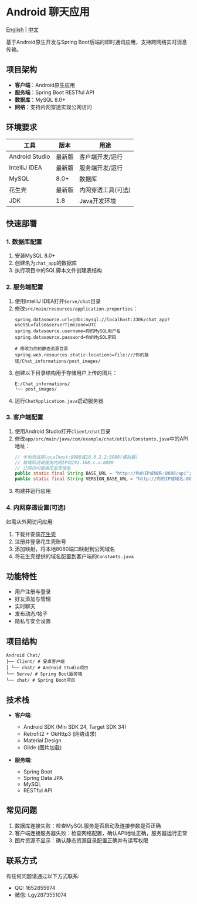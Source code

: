 # Android 聊天应用

[English](./README.md) | [中文](./README_CN.md)

基于Android原生开发与Spring Boot后端的即时通讯应用，支持跨网络实时消息传输。

## 项目架构

- **客户端**：Android原生应用
- **服务端**：Spring Boot RESTful API
- **数据库**：MySQL 8.0+
- **网络**：支持内网穿透实现公网访问

## 环境要求

| 工具 | 版本 | 用途 |
|------|------|------|
| Android Studio | 最新版 | 客户端开发/运行 |
| IntelliJ IDEA | 最新版 | 服务端开发/运行 |
| MySQL | 8.0+ | 数据库 |
| 花生壳 | 最新版 | 内网穿透工具(可选) |
| JDK | 1.8 | Java开发环境 |

## 快速部署

### 1. 数据库配置

1. 安装MySQL 8.0+
2. 创建名为`chat_app`的数据库
3. 执行项目中的SQL脚本文件创建表结构

### 2. 服务端配置

1. 使用IntelliJ IDEA打开`Serve/chat`目录
2. 修改`src/main/resources/application.properties`：
   ```properties
   spring.datasource.url=jdbc:mysql://localhost:3306/chat_app?useSSL=false&serverTimezone=UTC
   spring.datasource.username=你的MySQL用户名
   spring.datasource.password=你的MySQL密码
   
   # 修改为你的静态资源目录
   spring.web.resources.static-locations=file:///你的路径/Chat_informations/post_images/
   ```
3. 创建以下目录结构用于存储用户上传的图片：
   ```
   E:/Chat_informations/
   └── post_images/
   ```
4. 运行`ChatApplication.java`启动服务器

### 3. 客户端配置

1. 使用Android Studio打开`Client/chat`目录
2. 修改`app/src/main/java/com/example/chat/utils/Constants.java`中的API地址：
   ```java
   // 本地测试用localhost:8080或10.0.2.2:8080(模拟器)
   // 局域网测试使用内网IP如192.168.x.x:8080
   // 公网访问使用花生壳域名
   public static final String BASE_URL = "http://你的IP或域名:8080/api";
   public static final String VERSION_BASE_URL = "http://你的IP或域名:8080/";
   ```
3. 构建并运行应用

### 4. 内网穿透设置(可选)

如需从外网访问应用:
1. 下载并安装[花生壳](https://hsk.oray.com/)
2. 注册并登录花生壳账号
3. 添加映射，将本地8080端口映射到公网域名
4. 将花生壳提供的域名配置到客户端的`Constants.java`

## 功能特性

- 用户注册与登录
- 好友添加与管理
- 实时聊天
- 发布动态/帖子
- 隐私与安全设置

## 项目结构
```
Android Chat/
├── Client/ # 安卓客户端
│ └── chat/ # Android Studio项目
└── Serve/ # Spring Boot服务端
└── chat/ # Spring Boot项目
```


## 技术栈

- **客户端**:
  - Android SDK (Min SDK 24, Target SDK 34)
  - Retrofit2 + OkHttp3 (网络请求)
  - Material Design
  - Glide (图片加载)

- **服务端**:
  - Spring Boot
  - Spring Data JPA
  - MySQL
  - RESTful API

## 常见问题

1. 数据库连接失败：检查MySQL服务是否启动及连接参数是否正确
2. 客户端连接服务器失败：检查网络配置，确认API地址正确，服务器运行正常
3. 图片资源不显示：确认静态资源目录配置正确并有读写权限

## 联系方式

有任何问题请通过以下方式联系:

- QQ: 1652855974
- 微信: Lgy2873551074
